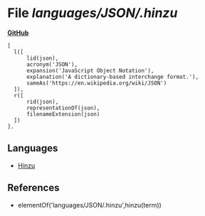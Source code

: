 # File _languages/JSON/.hinzu_
**[GitHub](https://github.com/softlang/yas/blob/master/languages/JSON/.hinzu)**
```
[
  l([
      lid(json),
      acronym('JSON'),
      expansion('JavaScript Object Notation'),
      explanation('A dictionary-based interchange format.'),
      sameAs('https://en.wikipedia.org/wiki/JSON')
  ]),
  r([
      rid(json),
      representationOf(json),
      filenameExtension(json)
  ])
].
```

## Languages
* [Hinzu](../languages/Hinzu.md)

## References
* elementOf('languages/JSON/.hinzu',hinzu(term))
